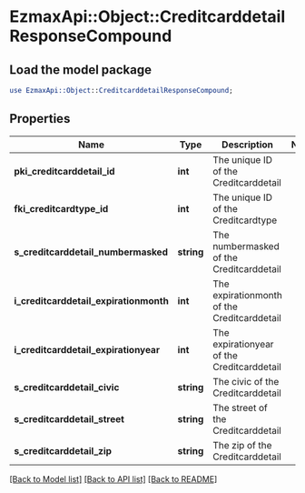 # EzmaxApi::Object::CreditcarddetailResponseCompound

## Load the model package
```perl
use EzmaxApi::Object::CreditcarddetailResponseCompound;
```

## Properties
Name | Type | Description | Notes
------------ | ------------- | ------------- | -------------
**pki_creditcarddetail_id** | **int** | The unique ID of the Creditcarddetail | 
**fki_creditcardtype_id** | **int** | The unique ID of the Creditcardtype | 
**s_creditcarddetail_numbermasked** | **string** | The numbermasked of the Creditcarddetail | 
**i_creditcarddetail_expirationmonth** | **int** | The expirationmonth of the Creditcarddetail | 
**i_creditcarddetail_expirationyear** | **int** | The expirationyear of the Creditcarddetail | 
**s_creditcarddetail_civic** | **string** | The civic of the Creditcarddetail | 
**s_creditcarddetail_street** | **string** | The street of the Creditcarddetail | 
**s_creditcarddetail_zip** | **string** | The zip of the Creditcarddetail | 

[[Back to Model list]](../README.md#documentation-for-models) [[Back to API list]](../README.md#documentation-for-api-endpoints) [[Back to README]](../README.md)


